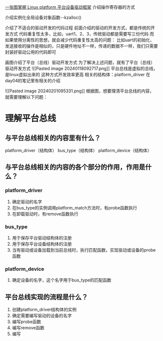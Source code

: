 [一张图掌握 Linux platform 平台设备驱动框架](https://blog.csdn.net/qq_16504163/article/details/118562670)
介绍操作寄存器的方式

介绍实例化全局设备对象函数--kzalloc()

介绍了不适合的驱动开发的代码过程
前面介绍的驱动的开发方式，都是传统的开发方式
代码重复性太多，比如，uart1、2、3，传统驱动都是需要写三份代码
而如果使用分离性的思想，就会减少代码重复性太高的问题：
比如uart的初始化、发送接收的操作是相似的，只是硬件地址不一样，传递的数据不一样，我们只需要封装好驱动公用的代码即可

画图介绍了平台（总线）驱动开发方式
为了解决上述问题，就有了平台（总线）驱动开发方式
![[Pasted image 20240118092717.png]]
平台总线是虚拟的总线，是linux虚拟出来的
这种方式开发效率更高
相关的结构体：platform_driver
在day04的笔记里有相关的介绍

![[Pasted image 20240201095331.png]]
根据图，想要理清平台总线的内容，就需要理解以下问题：
# 理解平台总线
## 与平台总线相关的内容里有什么？
platform_driver（结构体）
bus_type（结构体）
platform_device（结构体）

## 与平台总线相关的内容的各个部分的作用，作用是什么？
### platform_driver
1. 确定驱动的名字
2. 在bus_type的实例调用platform_match方法时，有probe函数执行
3. 在卸载驱动时，有remove函数执行
### bus_type
1. 用于保存平台驱动结构体的注册
2. 用于保存平台设备结构体的注册
3. 当有驱动或设备加载到当前总线时，执行匹配函数，实现驱动或设备的probe函数
### platform_device
1. 确定设备的名字，这个名字用于bus_type的匹配函数
## 平台总线实现的流程是什么？
1. 创建platform_driver结构体的实例
2. 确定需要编写驱动的设备的名字
3. 编写probe函数
4. 编写remove函数
5. 编写